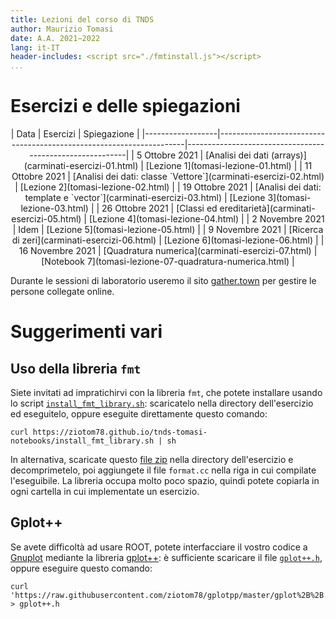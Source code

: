 ```yaml
---
title: Lezioni del corso di TNDS
author: Maurizio Tomasi
date: A.A. 2021−2022
lang: it-IT
header-includes: <script src="./fmtinstall.js"></script>
...
```


# Esercizi e delle spiegazioni

<center>
| Data             | Esercizi                                                            | Spiegazione                                              |
|------------------|---------------------------------------------------------------------|----------------------------------------------------------|
| 5 Ottobre 2021   | [Analisi dei dati (arrays)](carminati-esercizi-01.html)             | [Lezione 1](tomasi-lezione-01.html)                      |
| 11 Ottobre 2021  | [Analisi dei dati: classe `Vettore`](carminati-esercizi-02.html)    | [Lezione 2](tomasi-lezione-02.html)                      |
| 19 Ottobre 2021  | [Analisi dei dati: template e `vector`](carminati-esercizi-03.html) | [Lezione 3](tomasi-lezione-03.html)                      |
| 26 Ottobre 2021  | [Classi ed ereditarietà](carminati-esercizi-05.html)                | [Lezione 4](tomasi-lezione-04.html)                      |
| 2 Novembre 2021  | Idem                                                                | [Lezione 5](tomasi-lezione-05.html)                      |
| 9 Novembre 2021  | [Ricerca di zeri](carminati-esercizi-06.html)                       | [Lezione 6](tomasi-lezione-06.html)                      |
| 16 Novembre 2021 | [Quadratura numerica](carminati-esercizi-07.html)                   | [Notebook 7](tomasi-lezione-07-quadratura-numerica.html) |
</center>

Durante le sessioni di laboratorio useremo il sito [gather.town](https://gather.town) per gestire le persone collegate online.

# Suggerimenti vari

## Uso della libreria `fmt`

Siete invitati ad impratichirvi con la libreria `fmt`, che potete installare usando lo script [`install_fmt_library.sh`](./install_fmt_library.sh): scaricatelo nella directory dell'esercizio ed eseguitelo, oppure eseguite direttamente questo comando:

```
curl https://ziotom78.github.io/tnds-tomasi-notebooks/install_fmt_library.sh | sh
```

In alternativa, scaricate questo [file zip](./fmtlib.zip) nella directory dell'esercizio e decomprimetelo, poi aggiungete il file `format.cc` nella riga in cui compilate l'eseguibile. La libreria occupa molto poco spazio, quindi potete copiarla in ogni cartella in cui implementate un esercizio.

## Gplot++

Se avete difficoltà ad usare ROOT, potete interfacciare il vostro codice a [Gnuplot](http://www.gnuplot.info/) mediante la libreria [gplot++](https://github.com/ziotom78/gplotpp): è sufficiente scaricare il file [`gplot++.h`](https://raw.githubusercontent.com/ziotom78/gplotpp/master/gplot%2B%2B.h), oppure eseguire questo comando:

```
curl 'https://raw.githubusercontent.com/ziotom78/gplotpp/master/gplot%2B%2B.h' > gplot++.h
```
